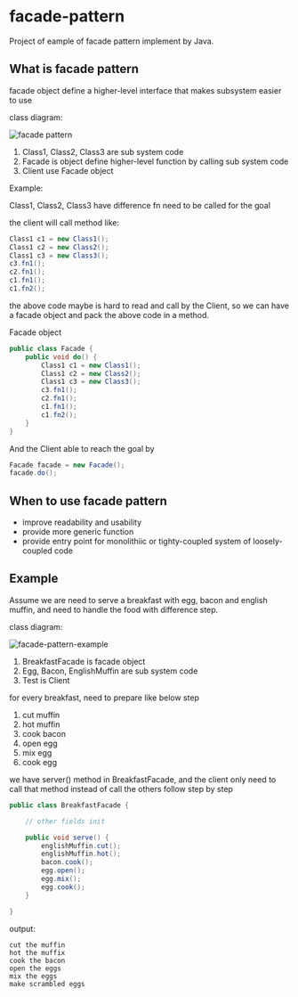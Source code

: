 # facade-pattern
Project of eample of facade pattern implement by Java.

## What is facade pattern
facade object define a higher-level interface that makes subsystem easier to use

class diagram:

![facade pattern](https://github.com/kan01234/design-pattern/blob/master/facade-pattern/facade-pattern.png)

1. Class1, Class2, Class3 are sub system code
2. Facade is object define higher-level function by calling sub system code
3. Client use Facade object

Example:

Class1, Class2, Class3 have difference fn need to be called for the goal

the client will call method like:
```java
Class1 c1 = new Class1();
Class1 c2 = new Class2();
Class1 c3 = new Class3();
c3.fn1();
c2.fn1();
c1.fn1();
c1.fn2();
```

the above code maybe is hard to read and call by the Client, so we can have a facade object and pack the above code in a method.

Facade object
```java
public class Facade {
    public void do() {
        Class1 c1 = new Class1();
        Class1 c2 = new Class2();
        Class1 c3 = new Class3();
        c3.fn1();
        c2.fn1();
        c1.fn1();
        c1.fn2();
    }
}
```

And the Client able to reach the goal by
```java
Facade facade = new Facade();
facade.do();
```

## When to use facade pattern
- improve readability and usability
- provide more generic function
- provide entry point for monolithiic or tighty-coupled system of loosely-coupled code

## Example
Assume we are need to serve a breakfast with egg, bacon and english muffin, and need to handle the food with difference step.

class diagram:

![facade-pattern-example](https://github.com/kan01234/design-pattern/blob/master/facade-pattern/facade-pattern-example.png)

1. BreakfastFacade is facade object
2. Egg, Bacon, EnglishMuffin are sub system code
3. Test is Client

for every breakfast, need to prepare like below step
1. cut muffin
2. hot muffin
3. cook bacon
4. open egg
5. mix egg
6. cook egg

we have server() method in BreakfastFacade, and the client only need to call that method instead of call the others follow step by step
```java
public class BreakfastFacade {

    // other fields init

    public void serve() {
        englishMuffin.cut();
        englishMuffin.hot();
        bacon.cook();
        egg.open();
        egg.mix();
        egg.cook();
    }

}
```

output:
```
cut the muffin
hot the muffix
cook the bacon
open the eggs
mix the eggs
make scrambled eggs
```
